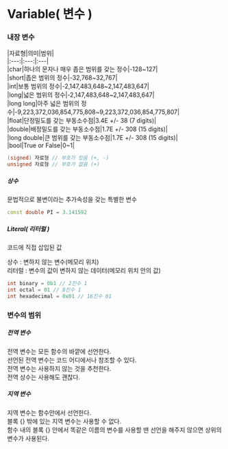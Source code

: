 <h1>Variable( 변수 )</h1>

<h3>내장 변수</h3>
|자료형|의미|범위|<br>
|:---:|:---:|:---|<br>
|char|하나의 문자나 매우 좁은 범위를 갖는 정수|-128~127|<br>
|short|좁은 범위의 정수|-32,768~32,767|<br>
|int|보통 범위의 정수|-2,147,483,648~2,147,483,647|<br>
|long|넓은 범위의 정수|-2,147,483,648~2,147,483,647|<br>
|long long|아주 넓은 범위의 정수|-9,223,372,036,854,775,808~9,223,372,036,854,775,807|<br>
|float|단정밀도를 갖는 부동소수점|3.4E +/- 38 (7 digits)|<br>
|double|배정밀도를 갖는 부동소수점|1.7E +/- 308 (15 digits)|<br>
|long double|큰 범위를 갖는 부동소수점|1.7E +/- 308 (15 digits)|<br>
|bool|True or False|0~1|

```c++
(signed) 자료형 // 부호가 있음 (+, -)
unsigned 자료형 // 부호가 없음 (+)
```

<h5>상수</h5>
문법적으로 불변이라는 추가속성을 갖는 특별한 변수

```c++
const double PI = 3.141592
```

<h5>Literal( 리터럴 )</h5>
코드에 직접 삽입된 값

상수 : 변하지 않는 변수(메모리 위치)<br>
리터럴 : 변수의 값이 변하지 않는 데이터(메모리 위치 안의 값)

```c++
int binary = 0b1 // 2진수 1
int octal = 01 // 8진수 1
int hexadecimal = 0x01 // 16진수 01
```

<h3>변수의 범위</h3>
<h5>전역 변수</h5>
전역 변수는 모든 함수의 바깥에 선언한다.<br>
선언된 전역 변수는 코드 어디에서나 참조할 수 있다.<br>
전역 변수는 사용하지 않는 것을 추천한다.<br>
전역 상수는 사용해도 괜찮다.
<h5>지역 변수</h5>
지역 변수는 함수안에서 선언한다.<br>
블록 {} 밖에 있는 지역 변수는 사용할 수 없다.<br>
함수 내의 블록 {} 안에서 똑같은 이름의 변수를 사용할 땐 선언을 해주지 않으면 상위의 변수가 사용된다.